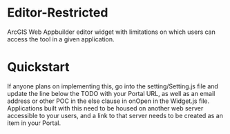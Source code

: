 # Editor-Restricted
ArcGIS Web Appbuilder editor widget with limitations on which users can access the tool in a given application.

# Quickstart
If anyone plans on implementing this, go into the setting/Setting.js file and update the line below the TODO with your Portal URL, as well as an email address or other POC in the else clause in onOpen in the Widget.js file. Applications built with this need to be housed on another web server accessible to your users, and a link to that server needs to be created as an item in your Portal. 
